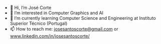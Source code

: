 - 👋 Hi, I’m José Corte
- 👀 I’m interested in Computer Graphics and AI
- 🌱 I’m currently learning Computer Science and Engineering at Instituto Superior Técnico (Portugal)
- 📫 How to reach me: josesantoscorte@gmail.com or www.linkedin.com/in/josesantoscorte/

<!---
josesantoscorte/josesantoscorte is a ✨ special ✨ repository because its `README.md` (this file) appears on your GitHub profile.
You can click the Preview link to take a look at your changes.
--->
